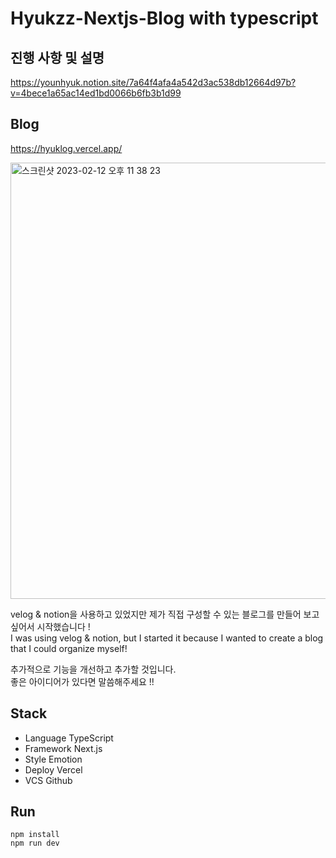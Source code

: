 # Hyukzz-Nextjs-Blog with typescript

## 진행 사항 및 설명

https://younhyuk.notion.site/7a64f4afa4a542d3ac538db12664d97b?v=4bece1a65ac14ed1bd0066b6fb3b1d99

## Blog
https://hyuklog.vercel.app/

<img width="698" alt="스크린샷 2023-02-12 오후 11 38 23" src="https://user-images.githubusercontent.com/81045794/218467406-8c97e904-ead0-49e5-819d-7982f8898fea.png">

velog & notion을 사용하고 있었지만 제가 직접 구성할 수 있는 블로그를 만들어 보고 싶어서 시작했습니다 !
<br/>
I was using velog & notion, but I started it because I wanted to create a blog that I could organize myself!

추가적으로 기능을 개선하고 추가할 것입니다. 
<br/>
좋은 아이디어가 있다면 말씀해주세요 !!

## Stack
- Language TypeScript
- Framework Next.js
- Style Emotion
- Deploy Vercel
- VCS Github

## Run
```
npm install
npm run dev
```

